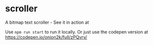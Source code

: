 # scroller
A bitmap text scroller - See it in action at

Use `npm run start` to run it locally. Or just use the codepen version at https://codepen.io/onion2k/full/zPQvrv/
